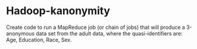 # Hadoop-kanonymity
Create code to run a MapReduce job (or chain of jobs) that will produce a 3-anonymous data set from the adult data, where the quasi-identifiers are: Age, Education, Race, Sex.
